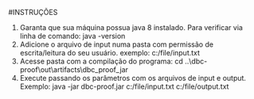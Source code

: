 #INSTRUÇÕES
1. Garanta que sua máquina possua java 8 instalado. Para verificar via linha de comando: java -version
2. Adicione o arquivo de input numa pasta com permissão de escrita/leitura do seu usuário. exemplo: c:/file/input.txt
3. Acesse pasta com a compilação do programa: cd ..\dbc-proof\out\artifacts\dbc_proof_jar
4. Execute passando os parâmetros com os arquivos de input e output.
   Exemplo: java -jar dbc-proof.jar c:/file/input.txt c:/file/output.txt

